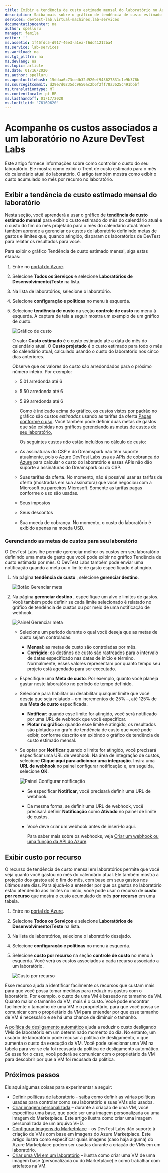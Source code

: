 ```yaml
---
title: Exibir a tendência de custo estimado mensal do laboratório no Azure DevTest Labs
description: Saiba mais sobre o gráfico de tendência de custo estimado mensal do Azure DevTest Labs.
services: devtest-lab,virtual-machines,lab-services
documentationcenter: na
author: spelluru
manager: femila
editor: ''
ms.assetid: 1f46fdc5-d917-46e3-a1ea-f6dd41212ba4
ms.service: lab-services
ms.workload: na
ms.tgt_pltfrm: na
ms.devlang: na
ms.topic: article
ms.date: 01/16/2020
ms.author: spelluru
ms.openlocfilehash: 15ddaa6c73cedb32d920ef943627831c1e9b378b
ms.sourcegitcommit: d29e7d0235dc9650ac2b6f2ff78a3625c491bbbf
ms.translationtype: MT
ms.contentlocale: pt-BR
ms.lasthandoff: 01/17/2020
ms.locfileid: "76169620"
---
```

# <a name="track-costs-associated-with-a-lab-in-azure-devtest-labs"></a>Acompanhe os custos associados a um laboratório no Azure DevTest Labs
Este artigo fornece informações sobre como controlar o custo do seu laboratório. Ele mostra como exibir o Trent de custo estimado para o mês do calendário atual do laboratório. O artigo também mostra como exibir o custo acumulado no mês por recurso no laboratório.

## <a name="view-the-monthly-estimated-lab-cost-trend"></a>Exibir a tendência de custo estimado mensal do laboratório 
Nesta seção, você aprenderá a usar o gráfico de **tendência de custo estimado mensal** para exibir o custo estimado do mês do calendário atual e o custo do fim do mês projetado para o mês do calendário atual. Você também aprende a gerenciar os custos de laboratório definindo metas de gastos e limites que, quando atingido, disparam os laboratórios de DevTest para relatar os resultados para você.

Para exibir o gráfico Tendência de custo estimado mensal, siga estas etapas: 

1. Entre no [portal do Azure](https://portal.azure.com).
2. Selecione **Todos os Serviços** e selecione **Laboratórios de Desenvolvimento/Teste** na lista.
3. Na lista de laboratórios, selecione o laboratório.  
4. Selecione **configuração e políticas** no menu à esquerda.  
4. Selecione **tendência de custo** na seção **controle de custo** no menu à esquerda. A captura de tela a seguir mostra um exemplo de um gráfico de custo. 
   
    ![Gráfico de custo](./media/devtest-lab-configure-cost-management/graph.png)

    O valor **Custo estimado** é o custo estimado até a data do mês do calendário atual. O **Custo projetado** é o custo estimado para todo o mês do calendário atual, calculado usando o custo do laboratório nos cinco dias anteriores.

    Observe que os valores do custo são arredondados para o próximo número inteiro. Por exemplo: 

   * 5.01 arredonda até 6 
   * 5.50 arredonda até 6
   * 5.99 arredonda até 6

     Como é indicado acima do gráfico, os custos vistos por padrão no gráfico são custos *estimados* usando as tarifas da oferta [Pagas conforme o uso](https://azure.microsoft.com/offers/ms-azr-0003p/). Você também pode definir duas metas de gastos que são exibidas nos gráficos [gerenciando as metas de custos de seu laboratório.](#managing-cost-targets-for-your-lab)

     Os seguintes custos *não* estão incluídos no cálculo de custo:

   * As assinaturas do CSP e do Dreamspark não têm suporte atualmente, pois o Azure DevTest Labs usa as [APIs de cobrança do Azure](../cost-management-billing/manage/usage-rate-card-overview.md) para calcular o custo do laboratório e essas APIs não dão suporte a assinaturas do Dreamspark ou do CSP.
   * Suas tarifas da oferta. No momento, não é possível usar as tarifas de oferta (mostradas em sua assinatura) que você negociou com a Microsoft ou parceiros Microsoft. Somente as tarifas pagas conforme o uso são usadas.
   * Seus impostos
   * Seus descontos
   * Sua moeda de cobrança. No momento, o custo do laboratório é exibido apenas na moeda USD.

### <a name="managing-cost-targets-for-your-lab"></a>Gerenciando as metas de custos para seu laboratório
O DevTest Labs lhe permite gerenciar melhor os custos em seu laboratório definindo uma meta de gasto que você pode exibir no gráfico Tendência de custo estimada por mês. O DevTest Labs também pode enviar uma notificação quando a meta ou o limite de gasto especificado é atingido. 

1. Na página **tendência de custo** , selecione **gerenciar destino**.

    ![Botão Gerenciar meta](./media/devtest-lab-configure-cost-management/cost-trend-manage-target.png)
2. Na página **gerenciar destino** , especifique um alvo e limites de gastos. Você também pode definir se cada limite selecionado é relatado no gráfico de tendência de custos ou por meio de uma notificação de webhook.

    ![Painel Gerenciar meta](./media/devtest-lab-configure-cost-management/cost-trend-manage-target-pane.png)

   - Selecione um período durante o qual você deseja que as metas de custo sejam controladas.
      - **Mensal**: as metas de custo são controladas por mês.
      - **Corrigido**: os destinos de custo são rastreados para o intervalo de datas especificado nas datas de início e término. Normalmente, esses valores representam por quanto tempo seu projeto está agendado para ser executado.
   - Especifique uma **Meta de custo**. Por exemplo, quanto você planeja gastar neste laboratório no período de tempo definido.
   - Selecione para habilitar ou desabilitar qualquer limite que você deseja que seja relatado – em incrementos de 25% –, até 125% de sua **Meta de custo** especificada.
      - **Notificar**: quando esse limite for atingido, você será notificado por uma URL de webhook que você especificar.
      - **Plotar no gráfico**: quando esse limite é atingido, os resultados são plotados no grafo de tendência de custo que você pode exibir, conforme descrito em exibindo o gráfico de tendência de custo estimado mensal.
   - Se optar por **Notificar** quando o limite for atingido, você precisará especificar uma URL de webhook. Na área de integração de custos, selecione **Clique aqui para adicionar uma integração**. Insira uma **URL de webhook** no painel configurar notificação e, em seguida, selecione **OK**.

       ![Painel Configurar notificação](./media/devtest-lab-configure-cost-management/configure-notification.png)

     - Se especificar **Notificar**, você precisará definir uma URL de webhook.
     - Da mesma forma, se definir uma URL de webhook, você precisará definir **Notificação** como **Ativado** no painel de limite de custos.
     - Você deve criar um webhook antes de inseri-lo aqui.  

       Para saber mais sobre os webhooks, veja [Criar um webhook ou uma função da API do Azure](../azure-functions/functions-create-a-web-hook-or-api-function.md). 

## <a name="view-cost-by-resource"></a>Exibir custo por recurso 
O recurso de tendência de custo mensal em laboratórios permite que você veja quanto você gastou no mês do calendário atual. Ele também mostra a projeção dos gastos até o fim do mês, com base em seus gastos nos últimos sete dias. Para ajudá-lo a entender por que os gastos no laboratório estão atendendo aos limites no início, você pode usar o recurso de **custo por recurso** que mostra o custo acumulado do mês **por recurso** em uma tabela.

1. Entre no [portal do Azure](https://portal.azure.com).
2. Selecione **Todos os Serviços** e selecione **Laboratórios de Desenvolvimento/Teste** na lista.
3. Na lista de laboratórios, selecione o laboratório desejado.  
4. Selecione **configuração e políticas** no menu à esquerda.
5. Selecione **custo por recurso** na seção **controle de custo** no menu à esquerda. Você verá os custos associados a cada recurso associado a um laboratório. 

    ![Custo por recurso](./media/devtest-lab-configure-cost-management/cost-by-resource.png)

Esse recurso ajuda a identificar facilmente os recursos que custam mais para que você possa tomar medidas para reduzir os gastos com o laboratório. Por exemplo, o custo de uma VM é baseado no tamanho da VM. Quanto maior o tamanho da VM, mais é o custo. Você pode encontrar facilmente o tamanho de uma VM e o proprietário, para que você possa se comunicar com o proprietário da VM para entender por que esse tamanho de VM é necessário e se há uma chance de diminuir o tamanho.

A [política de desligamento automático](devtest-lab-set-lab-policy.md?#set-auto-shutdown-policy) ajuda a reduzir o custo desligando VMs de laboratório em um determinado momento do dia. No entanto, um usuário de laboratório pode recusar a política de desligamento, o que aumenta o custo da execução da VM. Você pode selecionar uma VM na tabela para ver se ela foi recusada da política de desligamento automático. Se esse for o caso, você poderá se comunicar com o proprietário da VM para descobrir por que a VM foi recusada da política.
 
## <a name="next-steps"></a>Próximos passos
Eis aqui algumas coisas para experimentar a seguir:

* [Definir políticas de laboratório](devtest-lab-set-lab-policy.md) - saiba como definir as várias políticas usadas para controlar como seu laboratório e suas VMs são usados. 
* [Criar imagem personalizada](devtest-lab-create-template.md) – durante a criação de uma VM, você especifica uma base, que pode ser uma imagem personalizada ou uma imagem do Marketplace. Este artigo ilustra como criar uma imagem personalizada de um arquivo VHD.
* [Configurar imagens do Marketplace](devtest-lab-configure-marketplace-images.md) – os DevTest Labs dão suporte à criação de VMs com base em imagens do Azure Marketplace. Este artigo ilustra como especificar quais imagens (caso haja alguma) do Azure Marketplace podem ser usadas durante a criação de VMs em um laboratório.
* [Criar uma VM em um laboratório](devtest-lab-add-vm.md) – ilustra como criar uma VM de uma imagem base (personalizada ou do Marketplace) e como trabalhar com artefatos na VM.

